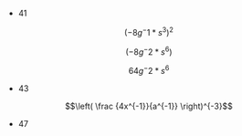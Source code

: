 * 41

$$(-8g^-1*s^3)^2$$

$$(-8g^-2*s^6)$$

$$64g^-2*s^6$$

* 43

$$\left( \frac {4x^{-1}}{a^{-1}} \right)^{-3}$$

* 47
